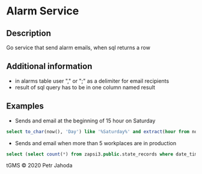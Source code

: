 # Alarm Service

## Description
Go service that send alarm emails, when sql returns a row

## Additional information
* in alarms table user "," or ";" as a delimiter for email recipients
* result of sql query has to be in one column named result


## Examples
* Sends and email at the beginning of 15 hour on Saturday
```sql
select to_char(now(), 'Day') like '%Saturday%' and extract(hour from now()) = 12 as result
```
* Sends and email when more than 5 workplaces are in production
```sql
select (select count(*) from zapsi3.public.state_records where date_time_end is null and state_id=3) > 5 as result;
```    
tGMS © 2020 Petr Jahoda
